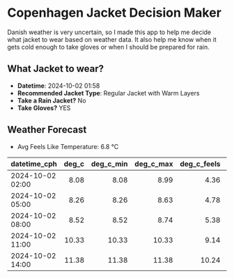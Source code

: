 
# Copenhagen Jacket Decision Maker

Danish weather is very uncertain, so I made this app to help me decide what jacket to wear based on weather data. 
It also help me know when it gets cold enough to take gloves or when I should be prepared for rain.

## What Jacket to wear?

- **Datetime**: 2024-10-02 01:58
- **Recommended Jacket Type**: Regular Jacket with Warm Layers
- **Take a Rain Jacket?** No
- **Take Gloves?** YES

## Weather Forecast
- Avg Feels Like Temperature: 6.8 °C

| datetime_cph     |   deg_c |   deg_c_min |   deg_c_max |   deg_c_feels | weather   | wind   | rain   |
|:-----------------|--------:|------------:|------------:|--------------:|:----------|:-------|:-------|
| 2024-10-02 02:00 |    8.08 |        8.08 |        8.99 |          4.36 | Clouds    | High   | None   |
| 2024-10-02 05:00 |    8.26 |        8.26 |        8.63 |          4.78 | Clouds    | High   | None   |
| 2024-10-02 08:00 |    8.52 |        8.52 |        8.74 |          5.38 | Clouds    | Medium | None   |
| 2024-10-02 11:00 |   10.33 |       10.33 |       10.33 |          9.14 | Clouds    | Medium | None   |
| 2024-10-02 14:00 |   11.38 |       11.38 |       11.38 |         10.24 | Clouds    | Medium | None   |
        